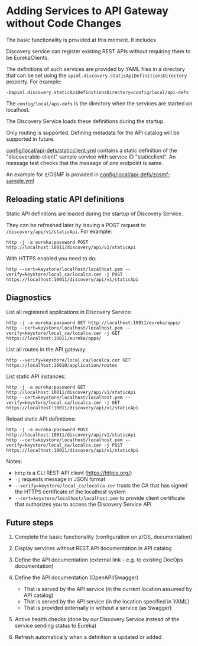 # Adding Services to API Gateway without Code Changes

The basic functionality is provided at this moment. It includes 

Discovery service can register existing REST APIs without requiring them to be EurekaClients.

The definitions of such services are provided by YAML files in a directory that can be set using
the `apiml.discovery.staticApiDefinitionsDirectory` property. For example:

    -Dapiml.discovery.staticApiDefinitionsDirectory=config/local/api-defs

The `config/local/api-defs` is the directory when the services are started on localhost.    

The Discovery Service loads these definitions during the startup.

Only routing is supported. Defining metadata for the API catalog will be supported in future.

[config/local/api-defs/staticclient.yml](/config/local/api-defs/staticclient.yml) contains a static definition of the "discoverable-client" sample service with service ID "staticclient". An message test checks that the message of one endpoint is same.

An example for z/OSMF is provided in [config/local/api-defs/zosmf-sample.yml](/config/local/api-defs/zosmf-sample.yml)

## Reloading static API definitions

Static API definitions are loaded during the startup of Discovery Service.

They can be refreshed later by issuing a POST request to `/discovery/api/v1/staticApi`. For example:

    http -j -a eureka:password POST http://localhost:10011/discovery/api/v1/staticApi

With HTTPS enabled you need to do:

    http --cert=keystore/localhost/localhost.pem --verify=keystore/local_ca/localca.cer -j POST https://localhost:10011/discovery/api/v1/staticApi


## Diagnostics

List all registered applications in Discovery Service:

    http -j -a eureka:password GET http://localhost:10011/eureka/apps/
    http --cert=keystore/localhost/localhost.pem --verify=keystore/local_ca/localca.cer -j GET https://localhost:10011/eureka/apps/

List all routes in the API gateway:

    http --verify=keystore/local_ca/localca.cer GET https://localhost:10010/application/routes

List static API instances:

    http -j -a eureka:password GET http://localhost:10011/discovery/api/v1/staticApi
    http --cert=keystore/localhost/localhost.pem --verify=keystore/local_ca/localca.cer -j GET https://localhost:10011/discovery/api/v1/staticApi

Reload static API definitions:
    
    http -j -a eureka:password POST http://localhost:10011/discovery/api/v1/staticApi
    http --cert=keystore/localhost/localhost.pem --verify=keystore/local_ca/localca.cer -j POST https://localhost:10011/discovery/api/v1/staticApi

Notes:
 * `http` is a CLI REST API client (https://httpie.org/)
 *  `-j` requests message in JSON format
 *  `--verify=keystore/local_ca/localca.cer` trusts the CA that has signed the HTTPS certificate of the localhost system
 *  `--cert=keystore/localhost/localhost.pem` to provide client certificate that authorizes you to access the Discovery Service API


## Future steps

1. Complete the basic functionality (configuration on z/OS, documentation)
2. Display services without REST API documentation in API catalog
3. Define the API documentation (external link - e.g. to existing DocOps documentation)
4. Define the API documentation (OpenAPI/Swagger) 

   * That is served by the API service (in the current location assumed by API catalog)
   * That is served by the API service (in the location specified in YAML)
   * That is provided externally in without a service (as Swagger)

5. Active health checks (done by our Discovery Service instead of the service sending status to Eureka)
6. Refresh automatically when a definition is updated or added
